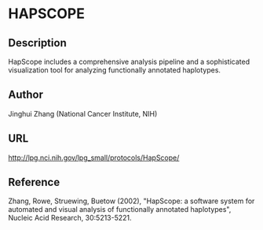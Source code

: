 # HAPSCOPE

## Description
HapScope includes a comprehensive analysis pipeline and a sophisticated visualization tool for analyzing functionally annotated haplotypes.

## Author
Jinghui Zhang (National Cancer Institute, NIH)

## URL
http://lpg.nci.nih.gov/lpg_small/protocols/HapScope/

## Reference
Zhang, Rowe, Struewing, Buetow (2002), "HapScope: a software system for automated and visual analysis of functionally annotated haplotypes", Nucleic Acid Research, 30:5213-5221.